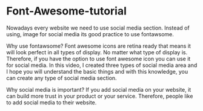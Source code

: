 # Font-Awesome-tutorial
Nowadays every website we need to use social media section. Instead of using, image for social media its good practice to use fontawsome. 

Why use fontawsome?
Font awesome icons are retina ready that means it will look perfect in all types of display. No matter what type of display is. Therefore, if you have the option to use font awesome icon you can use it for social media. In this video, I created three types of social media area and I hope you will understand the basic things and with this knowledge, you can create any type of social media section.

Why social media is important?
If you add social media on your website, it can build more trust in your product or your service. Therefore, people like to add social media to their website.
